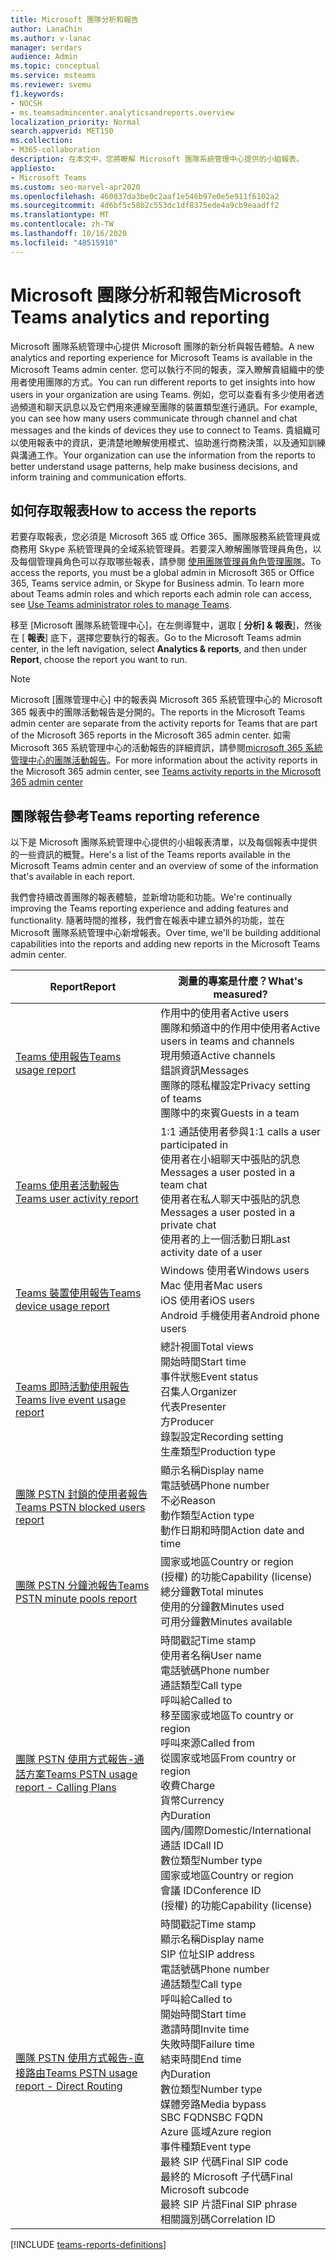 ```yaml
---
title: Microsoft 團隊分析和報告
author: LanaChin
ms.author: v-lanac
manager: serdars
audience: Admin
ms.topic: conceptual
ms.service: msteams
ms.reviewer: svemu
f1.keywords:
- NOCSH
- ms.teamsadmincenter.analyticsandreports.overview
localization_priority: Normal
search.appverid: MET150
ms.collection:
- M365-collaboration
description: 在本文中，您將瞭解 Microsoft 團隊系統管理中心提供的小組報表。
appliesto:
- Microsoft Teams
ms.custom: seo-marvel-apr2020
ms.openlocfilehash: 460037da3be0c2aaf1e546b97e0e5e911f6102a2
ms.sourcegitcommit: 4d6bf5c58b2c553dc1df8375ede4a9cb9eaadff2
ms.translationtype: MT
ms.contentlocale: zh-TW
ms.lasthandoff: 10/16/2020
ms.locfileid: "48515910"
---
```

# <a name="microsoft-teams-analytics-and-reporting"></a><span data-ttu-id="50a59-103">Microsoft 團隊分析和報告</span><span class="sxs-lookup"><span data-stu-id="50a59-103">Microsoft Teams analytics and reporting</span></span>

<span data-ttu-id="50a59-104">Microsoft 團隊系統管理中心提供 Microsoft 團隊的新分析與報告體驗。</span><span class="sxs-lookup"><span data-stu-id="50a59-104">A new analytics and reporting experience for Microsoft Teams is available in the Microsoft Teams admin center.</span></span> <span data-ttu-id="50a59-105">您可以執行不同的報表，深入瞭解貴組織中的使用者使用團隊的方式。</span><span class="sxs-lookup"><span data-stu-id="50a59-105">You can run different reports to get insights into how users in your organization are using Teams.</span></span> <span data-ttu-id="50a59-106">例如，您可以查看有多少使用者透過頻道和聊天訊息以及它們用來連線至團隊的裝置類型進行通訊。</span><span class="sxs-lookup"><span data-stu-id="50a59-106">For example, you can see how many users communicate through channel and chat messages and the kinds of devices they use to connect to Teams.</span></span> <span data-ttu-id="50a59-107">貴組織可以使用報表中的資訊，更清楚地瞭解使用模式、協助進行商務決策，以及通知訓練與溝通工作。</span><span class="sxs-lookup"><span data-stu-id="50a59-107">Your organization can use the information from the reports to better understand usage patterns, help make business decisions, and inform training and communication efforts.</span></span>

## <a name="how-to-access-the-reports"></a><span data-ttu-id="50a59-108">如何存取報表</span><span class="sxs-lookup"><span data-stu-id="50a59-108">How to access the reports</span></span>

<span data-ttu-id="50a59-109">若要存取報表，您必須是 Microsoft 365 或 Office 365、團隊服務系統管理員或商務用 Skype 系統管理員的全域系統管理員。若要深入瞭解團隊管理員角色，以及每個管理員角色可以存取哪些報表，請參閱 [使用團隊管理員角色管理團隊](../using-admin-roles.md)。</span><span class="sxs-lookup"><span data-stu-id="50a59-109">To access the reports, you must be a global admin in Microsoft 365 or Office 365, Teams service admin, or Skype for Business admin. To learn more about Teams admin roles and which reports each admin role can access, see [Use Teams administrator roles to manage Teams](../using-admin-roles.md).</span></span>

<span data-ttu-id="50a59-110">移至 [Microsoft 團隊系統管理中心]，在左側導覽中，選取 [ **分析] & 報表**]，然後在 [ **報表**] 底下，選擇您要執行的報表。</span><span class="sxs-lookup"><span data-stu-id="50a59-110">Go to the Microsoft Teams admin center, in the left navigation, select **Analytics & reports**, and then under **Report**, choose the report you want to run.</span></span>

> [!NOTE]
> <span data-ttu-id="50a59-111">Microsoft [團隊管理中心] 中的報表與 Microsoft 365 系統管理中心的 Microsoft 365 報表中的團隊活動報告是分開的。</span><span class="sxs-lookup"><span data-stu-id="50a59-111">The reports in the Microsoft Teams admin center are separate from the activity reports for Teams that are part of the Microsoft 365 reports in the Microsoft 365 admin center.</span></span> <span data-ttu-id="50a59-112">如需 Microsoft 365 系統管理中心的活動報告的詳細資訊，請參閱[microsoft 365 系統管理中心的團隊活動報告](../teams-activity-reports.md)。</span><span class="sxs-lookup"><span data-stu-id="50a59-112">For more information about the activity reports in the Microsoft 365 admin center, see [Teams activity reports in the Microsoft 365 admin center](../teams-activity-reports.md)</span></span>

## <a name="teams-reporting-reference"></a><span data-ttu-id="50a59-113">團隊報告參考</span><span class="sxs-lookup"><span data-stu-id="50a59-113">Teams reporting reference</span></span>

<span data-ttu-id="50a59-114">以下是 Microsoft 團隊系統管理中心提供的小組報表清單，以及每個報表中提供的一些資訊的概覽。</span><span class="sxs-lookup"><span data-stu-id="50a59-114">Here's a list of the Teams reports available in the Microsoft Teams admin center and an overview of some of the information that's available in each report.</span></span>

<span data-ttu-id="50a59-115">我們會持續改善團隊的報表體驗，並新增功能和功能。</span><span class="sxs-lookup"><span data-stu-id="50a59-115">We're continually improving the Teams reporting experience and adding features and functionality.</span></span> <span data-ttu-id="50a59-116">隨著時間的推移，我們會在報表中建立額外的功能，並在 Microsoft 團隊系統管理中心新增報表。</span><span class="sxs-lookup"><span data-stu-id="50a59-116">Over time, we'll be building additional capabilities into the reports and adding new reports in the Microsoft Teams admin center.</span></span>

|<span data-ttu-id="50a59-117">Report</span><span class="sxs-lookup"><span data-stu-id="50a59-117">Report</span></span>  |<span data-ttu-id="50a59-118">測量的專案是什麼？</span><span class="sxs-lookup"><span data-stu-id="50a59-118">What's measured?</span></span> |
|---------|---------|
|[<span data-ttu-id="50a59-119">Teams 使用報告</span><span class="sxs-lookup"><span data-stu-id="50a59-119">Teams usage report</span></span>](teams-usage-report.md)  |  <span data-ttu-id="50a59-120">作用中的使用者</span><span class="sxs-lookup"><span data-stu-id="50a59-120">Active users</span></span><br/><span data-ttu-id="50a59-121">團隊和頻道中的作用中使用者</span><span class="sxs-lookup"><span data-stu-id="50a59-121">Active users in teams and channels</span></span><br/><span data-ttu-id="50a59-122">現用頻道</span><span class="sxs-lookup"><span data-stu-id="50a59-122">Active channels</span></span><br/><span data-ttu-id="50a59-123">錯誤資訊</span><span class="sxs-lookup"><span data-stu-id="50a59-123">Messages</span></span><br/><span data-ttu-id="50a59-124">團隊的隱私權設定</span><span class="sxs-lookup"><span data-stu-id="50a59-124">Privacy setting of  teams</span></span><br/><span data-ttu-id="50a59-125">團隊中的來賓</span><span class="sxs-lookup"><span data-stu-id="50a59-125">Guests in a team</span></span>   |
|[<span data-ttu-id="50a59-126">Teams 使用者活動報告</span><span class="sxs-lookup"><span data-stu-id="50a59-126">Teams user activity report</span></span>](user-activity-report.md)  |  <span data-ttu-id="50a59-127">1:1 通話使用者參與</span><span class="sxs-lookup"><span data-stu-id="50a59-127">1:1 calls a user participated in</span></span><br/><span data-ttu-id="50a59-128">使用者在小組聊天中張貼的訊息</span><span class="sxs-lookup"><span data-stu-id="50a59-128">Messages a user posted in a team chat</span></span><br/><span data-ttu-id="50a59-129">使用者在私人聊天中張貼的訊息</span><span class="sxs-lookup"><span data-stu-id="50a59-129">Messages a user posted in a private chat</span></span><br/><span data-ttu-id="50a59-130">使用者的上一個活動日期</span><span class="sxs-lookup"><span data-stu-id="50a59-130">Last activity date of a user</span></span>     |
|[<span data-ttu-id="50a59-131">Teams 裝置使用報告</span><span class="sxs-lookup"><span data-stu-id="50a59-131">Teams device usage report</span></span>](device-usage-report.md)   |  <span data-ttu-id="50a59-132">Windows 使用者</span><span class="sxs-lookup"><span data-stu-id="50a59-132">Windows users</span></span><br/><span data-ttu-id="50a59-133">Mac 使用者</span><span class="sxs-lookup"><span data-stu-id="50a59-133">Mac users</span></span><br/><span data-ttu-id="50a59-134">iOS 使用者</span><span class="sxs-lookup"><span data-stu-id="50a59-134">iOS users</span></span><br/><span data-ttu-id="50a59-135">Android 手機使用者</span><span class="sxs-lookup"><span data-stu-id="50a59-135">Android phone users</span></span>     |
|[<span data-ttu-id="50a59-136">Teams 即時活動使用報告</span><span class="sxs-lookup"><span data-stu-id="50a59-136">Teams live event usage report</span></span>](teams-live-event-usage-report.md)   |  <span data-ttu-id="50a59-137">總計視圖</span><span class="sxs-lookup"><span data-stu-id="50a59-137">Total views</span></span><br><span data-ttu-id="50a59-138">開始時間</span><span class="sxs-lookup"><span data-stu-id="50a59-138">Start time</span></span><br><span data-ttu-id="50a59-139">事件狀態</span><span class="sxs-lookup"><span data-stu-id="50a59-139">Event status</span></span><br><span data-ttu-id="50a59-140">召集人</span><span class="sxs-lookup"><span data-stu-id="50a59-140">Organizer</span></span><br><span data-ttu-id="50a59-141">代表</span><span class="sxs-lookup"><span data-stu-id="50a59-141">Presenter</span></span><br><span data-ttu-id="50a59-142">方</span><span class="sxs-lookup"><span data-stu-id="50a59-142">Producer</span></span><br><span data-ttu-id="50a59-143">錄製設定</span><span class="sxs-lookup"><span data-stu-id="50a59-143">Recording setting</span></span><br><span data-ttu-id="50a59-144">生產類型</span><span class="sxs-lookup"><span data-stu-id="50a59-144">Production type</span></span>    |
|[<span data-ttu-id="50a59-145">團隊 PSTN 封鎖的使用者報告</span><span class="sxs-lookup"><span data-stu-id="50a59-145">Teams PSTN blocked users report</span></span>](pstn-blocked-users-report.md)   |  <span data-ttu-id="50a59-146">顯示名稱</span><span class="sxs-lookup"><span data-stu-id="50a59-146">Display name</span></span><br><span data-ttu-id="50a59-147">電話號碼</span><span class="sxs-lookup"><span data-stu-id="50a59-147">Phone number</span></span><br><span data-ttu-id="50a59-148">不必</span><span class="sxs-lookup"><span data-stu-id="50a59-148">Reason</span></span><br><span data-ttu-id="50a59-149">動作類型</span><span class="sxs-lookup"><span data-stu-id="50a59-149">Action type</span></span><br><span data-ttu-id="50a59-150">動作日期和時間</span><span class="sxs-lookup"><span data-stu-id="50a59-150">Action date and time</span></span>   |
|[<span data-ttu-id="50a59-151">團隊 PSTN 分鐘池報告</span><span class="sxs-lookup"><span data-stu-id="50a59-151">Teams PSTN minute pools report</span></span>](pstn-minute-pools-report.md) |  <span data-ttu-id="50a59-152">國家或地區</span><span class="sxs-lookup"><span data-stu-id="50a59-152">Country or region</span></span><br><span data-ttu-id="50a59-153"> (授權) 的功能</span><span class="sxs-lookup"><span data-stu-id="50a59-153">Capability (license)</span></span> <br><span data-ttu-id="50a59-154">總分鐘數</span><span class="sxs-lookup"><span data-stu-id="50a59-154">Total minutes</span></span><br><span data-ttu-id="50a59-155">使用的分鐘數</span><span class="sxs-lookup"><span data-stu-id="50a59-155">Minutes used</span></span><br><span data-ttu-id="50a59-156">可用分鐘數</span><span class="sxs-lookup"><span data-stu-id="50a59-156">Minutes available</span></span>|
|[<span data-ttu-id="50a59-157">團隊 PSTN 使用方式報告-通話方案</span><span class="sxs-lookup"><span data-stu-id="50a59-157">Teams PSTN usage report - Calling Plans</span></span>](pstn-usage-report.md#calling-plans)|  <span data-ttu-id="50a59-158">時間戳記</span><span class="sxs-lookup"><span data-stu-id="50a59-158">Time stamp</span></span><br><span data-ttu-id="50a59-159">使用者名稱</span><span class="sxs-lookup"><span data-stu-id="50a59-159">User name</span></span><br><span data-ttu-id="50a59-160">電話號碼</span><span class="sxs-lookup"><span data-stu-id="50a59-160">Phone number</span></span><br><span data-ttu-id="50a59-161">通話類型</span><span class="sxs-lookup"><span data-stu-id="50a59-161">Call type</span></span> <br><span data-ttu-id="50a59-162">呼叫給</span><span class="sxs-lookup"><span data-stu-id="50a59-162">Called to</span></span><br><span data-ttu-id="50a59-163">移至國家或地區</span><span class="sxs-lookup"><span data-stu-id="50a59-163">To country or region</span></span> <br><span data-ttu-id="50a59-164">呼叫來源</span><span class="sxs-lookup"><span data-stu-id="50a59-164">Called from</span></span> <br><span data-ttu-id="50a59-165">從國家或地區</span><span class="sxs-lookup"><span data-stu-id="50a59-165">From country or region</span></span><br><span data-ttu-id="50a59-166">收費</span><span class="sxs-lookup"><span data-stu-id="50a59-166">Charge</span></span><br><span data-ttu-id="50a59-167">貨幣</span><span class="sxs-lookup"><span data-stu-id="50a59-167">Currency</span></span><br><span data-ttu-id="50a59-168">內</span><span class="sxs-lookup"><span data-stu-id="50a59-168">Duration</span></span><br><span data-ttu-id="50a59-169">國內/國際</span><span class="sxs-lookup"><span data-stu-id="50a59-169">Domestic/International</span></span><br><span data-ttu-id="50a59-170">通話 ID</span><span class="sxs-lookup"><span data-stu-id="50a59-170">Call ID</span></span><br><span data-ttu-id="50a59-171">數位類型</span><span class="sxs-lookup"><span data-stu-id="50a59-171">Number type</span></span><br><span data-ttu-id="50a59-172">國家或地區</span><span class="sxs-lookup"><span data-stu-id="50a59-172">Country or region</span></span><br><span data-ttu-id="50a59-173">會議 ID</span><span class="sxs-lookup"><span data-stu-id="50a59-173">Conference ID</span></span><br><span data-ttu-id="50a59-174"> (授權) 的功能</span><span class="sxs-lookup"><span data-stu-id="50a59-174">Capability (license)</span></span>|
|[<span data-ttu-id="50a59-175">團隊 PSTN 使用方式報告-直接路由</span><span class="sxs-lookup"><span data-stu-id="50a59-175">Teams PSTN usage report - Direct Routing</span></span>](pstn-usage-report.md#direct-routing)  |  <span data-ttu-id="50a59-176">時間戳記</span><span class="sxs-lookup"><span data-stu-id="50a59-176">Time stamp</span></span><br><span data-ttu-id="50a59-177">顯示名稱</span><span class="sxs-lookup"><span data-stu-id="50a59-177">Display name</span></span><br><span data-ttu-id="50a59-178">SIP 位址</span><span class="sxs-lookup"><span data-stu-id="50a59-178">SIP address</span></span><br><span data-ttu-id="50a59-179">電話號碼</span><span class="sxs-lookup"><span data-stu-id="50a59-179">Phone number</span></span> <br><span data-ttu-id="50a59-180">通話類型</span><span class="sxs-lookup"><span data-stu-id="50a59-180">Call type</span></span><br><span data-ttu-id="50a59-181">呼叫給</span><span class="sxs-lookup"><span data-stu-id="50a59-181">Called to</span></span><br><span data-ttu-id="50a59-182">開始時間</span><span class="sxs-lookup"><span data-stu-id="50a59-182">Start time</span></span><br><span data-ttu-id="50a59-183">邀請時間</span><span class="sxs-lookup"><span data-stu-id="50a59-183">Invite time</span></span><br><span data-ttu-id="50a59-184">失敗時間</span><span class="sxs-lookup"><span data-stu-id="50a59-184">Failure time</span></span><br><span data-ttu-id="50a59-185">結束時間</span><span class="sxs-lookup"><span data-stu-id="50a59-185">End time</span></span><br><span data-ttu-id="50a59-186">內</span><span class="sxs-lookup"><span data-stu-id="50a59-186">Duration</span></span><br><span data-ttu-id="50a59-187">數位類型</span><span class="sxs-lookup"><span data-stu-id="50a59-187">Number type</span></span><br><span data-ttu-id="50a59-188">媒體旁路</span><span class="sxs-lookup"><span data-stu-id="50a59-188">Media bypass</span></span><br><span data-ttu-id="50a59-189">SBC FQDN</span><span class="sxs-lookup"><span data-stu-id="50a59-189">SBC FQDN</span></span><br><span data-ttu-id="50a59-190">Azure 區域</span><span class="sxs-lookup"><span data-stu-id="50a59-190">Azure region</span></span><br><span data-ttu-id="50a59-191">事件種類</span><span class="sxs-lookup"><span data-stu-id="50a59-191">Event type</span></span><br><span data-ttu-id="50a59-192">最終 SIP 代碼</span><span class="sxs-lookup"><span data-stu-id="50a59-192">Final SIP code</span></span><br><span data-ttu-id="50a59-193">最終的 Microsoft 子代碼</span><span class="sxs-lookup"><span data-stu-id="50a59-193">Final Microsoft subcode</span></span><br><span data-ttu-id="50a59-194">最終 SIP 片語</span><span class="sxs-lookup"><span data-stu-id="50a59-194">Final SIP phrase</span></span><br><span data-ttu-id="50a59-195">相關識別碼</span><span class="sxs-lookup"><span data-stu-id="50a59-195">Correlation ID</span></span>  |

[!INCLUDE [teams-reports-definitions](../includes/teams-reports-definitions.md)]
